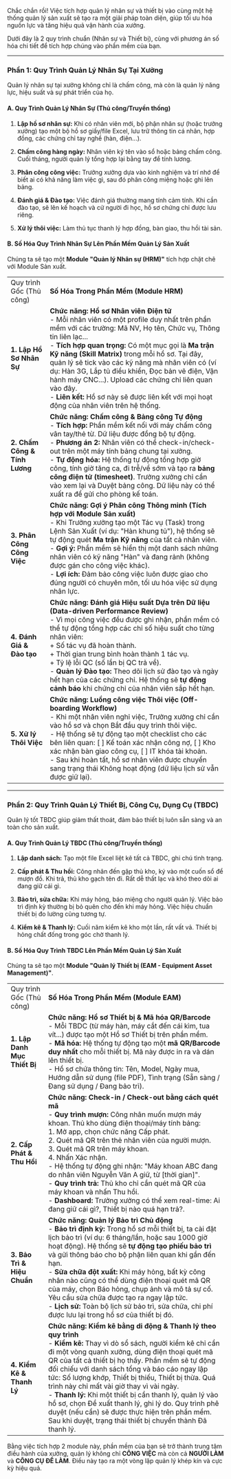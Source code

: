 Chắc chắn rồi! Việc tích hợp quản lý nhân sự và thiết bị vào cùng một hệ thống quản lý sản xuất sẽ tạo ra một giải pháp toàn diện, giúp tối ưu hóa nguồn lực và tăng hiệu quả vận hành của xưởng.

Dưới đây là 2 quy trình chuẩn (Nhân sự và Thiết bị), cùng với phương án số hóa chi tiết để tích hợp chúng vào phần mềm của bạn.

---

### **Phần 1: Quy Trình Quản Lý Nhân Sự Tại Xưởng**

Quản lý nhân sự tại xưởng không chỉ là chấm công, mà còn là quản lý năng lực, hiệu suất và sự phát triển của họ.

#### **A. Quy Trình Quản Lý Nhân Sự (Thủ công/Truyền thống)**

1. **Lập hồ sơ nhân sự:** Khi có nhân viên mới, bộ phận nhân sự (hoặc trưởng xưởng) tạo một bộ hồ sơ giấy/file Excel, lưu trữ thông tin cá nhân, hợp đồng, các chứng chỉ tay nghề (hàn, điện...).
    
2. **Chấm công hàng ngày:** Nhân viên ký tên vào sổ hoặc bảng chấm công. Cuối tháng, người quản lý tổng hợp lại bằng tay để tính lương.
    
3. **Phân công công việc:** Trưởng xưởng dựa vào kinh nghiệm và trí nhớ để biết ai có khả năng làm việc gì, sau đó phân công miệng hoặc ghi lên bảng.
    
4. **Đánh giá & Đào tạo:** Việc đánh giá thường mang tính cảm tính. Khi cần đào tạo, sẽ lên kế hoạch và cử người đi học, hồ sơ chứng chỉ được lưu riêng.
    
5. **Xử lý thôi việc:** Làm thủ tục thanh lý hợp đồng, bàn giao, thu hồi tài sản.
    

#### **B. Số Hóa Quy Trình Nhân Sự Lên Phần Mềm Quản Lý Sản Xuất**

Chúng ta sẽ tạo một **Module "Quản lý Nhân sự (HRM)"** tích hợp chặt chẽ với Module Sản xuất.

|                               |                                                                                                                                                                                                                                                                                                                                                                                                                                                                                                                                              |
| ----------------------------- | -------------------------------------------------------------------------------------------------------------------------------------------------------------------------------------------------------------------------------------------------------------------------------------------------------------------------------------------------------------------------------------------------------------------------------------------------------------------------------------------------------------------------------------------- |
| Quy trình Gốc (Thủ công)      | **Số Hóa Trong Phần Mềm (Module HRM)**                                                                                                                                                                                                                                                                                                                                                                                                                                                                                                       |
| **1. Lập Hồ Sơ Nhân Sự**      | **Chức năng: Hồ sơ Nhân viên Điện tử**<br/>- Mỗi nhân viên có một profile duy nhất trên phần mềm với các trường: Mã NV, Họ tên, Chức vụ, Thông tin liên lạc...<br/>- **Tích hợp quan trọng:** Có một mục gọi là **Ma trận Kỹ năng (Skill Matrix)** trong mỗi hồ sơ. Tại đây, quản lý sẽ tick vào các kỹ năng mà nhân viên có (ví dụ: Hàn 3G, Lắp tủ điều khiển, Đọc bản vẽ điện, Vận hành máy CNC...). Upload các chứng chỉ liên quan vào đây.<br/>- **Liên kết:** Hồ sơ này sẽ được liên kết với mọi hoạt động của nhân viên trên hệ thống. |
| **2. Chấm Công & Tính Lương** | **Chức năng: Chấm công & Bảng công Tự động**<br/>- **Tích hợp:** Phần mềm kết nối với máy chấm công vân tay/thẻ từ. Dữ liệu được đồng bộ tự động.<br/>- **Phương án 2:** Nhân viên có thể check-in/check-out trên một máy tính bảng chung tại xưởng.<br/>- **Tự động hóa:** Hệ thống tự động tổng hợp giờ công, tính giờ tăng ca, đi trễ/về sớm và tạo ra **bảng công điện tử (timesheet)**. Trưởng xưởng chỉ cần vào xem lại và Duyệt bảng công. Dữ liệu này có thể xuất ra để gửi cho phòng kế toán.                                       |
| **3. Phân Công Công Việc**    | **Chức năng: Gợi ý Phân công Thông minh (Tích hợp với Module Sản xuất)**<br/>- Khi Trưởng xưởng tạo một Tác vụ (Task) trong Lệnh Sản Xuất (ví dụ: "Hàn khung tủ"), hệ thống sẽ tự động quét **Ma trận Kỹ năng** của tất cả nhân viên.<br/>- **Gợi ý:** Phần mềm sẽ hiển thị một danh sách những nhân viên có kỹ năng "Hàn" và đang rảnh (không được gán cho công việc khác).<br/>- **Lợi ích:** Đảm bảo công việc luôn được giao cho đúng người có chuyên môn, tối ưu hóa việc sử dụng nhân lực.                                             |
| **4. Đánh Giá & Đào tạo**     | **Chức năng: Đánh giá Hiệu suất Dựa trên Dữ liệu (Data-driven Performance Review)**<br/>- Vì mọi công việc đều được ghi nhận, phần mềm có thể tự động tổng hợp các chỉ số hiệu suất cho từng nhân viên:<br/> + Số tác vụ đã hoàn thành.<br/> + Thời gian trung bình hoàn thành 1 tác vụ.<br/> + Tỷ lệ lỗi QC (số lần bị QC trả về).<br/>- **Quản lý Đào tạo:** Theo dõi lịch sử đào tạo và ngày hết hạn của các chứng chỉ. Hệ thống sẽ **tự động cảnh báo** khi chứng chỉ của nhân viên sắp hết hạn.                                         |
| **5. Xử lý Thôi Việc**        | **Chức năng: Luồng công việc Thôi việc (Off-boarding Workflow)**<br/>- Khi một nhân viên nghỉ việc, Trưởng xưởng chỉ cần vào hồ sơ và chọn Bắt đầu quy trình thôi việc.<br/>- Hệ thống sẽ tự động tạo một checklist cho các bên liên quan: [ ] Kế toán xác nhận công nợ, [ ] Kho xác nhận bàn giao công cụ, [ ] IT khóa tài khoản.<br/>- Sau khi hoàn tất, hồ sơ nhân viên được chuyển sang trạng thái Không hoạt động (dữ liệu lịch sử vẫn được giữ lại).                                                                                   |

---

### **Phần 2: Quy Trình Quản Lý Thiết Bị, Công Cụ, Dụng Cụ (TBDC)**

Quản lý tốt TBDC giúp giảm thất thoát, đảm bảo thiết bị luôn sẵn sàng và an toàn cho sản xuất.

#### **A. Quy Trình Quản Lý TBDC (Thủ công/Truyền thống)**

1. **Lập danh sách:** Tạo một file Excel liệt kê tất cả TBDC, ghi chú tình trạng.
    
2. **Cấp phát & Thu hồi:** Công nhân đến gặp thủ kho, ký vào một cuốn sổ để mượn đồ. Khi trả, thủ kho gạch tên đi. Rất dễ thất lạc và khó theo dõi ai đang giữ cái gì.
    
3. **Bảo trì, sửa chữa:** Khi máy hỏng, báo miệng cho người quản lý. Việc bảo trì định kỳ thường bị bỏ quên cho đến khi máy hỏng. Việc hiệu chuẩn thiết bị đo lường cũng tương tự.
    
4. **Kiểm kê & Thanh lý:** Cuối năm kiểm kê kho một lần, rất vất vả. Thiết bị hỏng chất đống trong góc chờ thanh lý.
    

#### **B. Số Hóa Quy Trình TBDC Lên Phần Mềm Quản Lý Sản Xuất**

Chúng ta sẽ tạo một **Module "Quản lý Thiết bị (EAM - Equipment Asset Management)"**.

|                              |                                                                                                                                                                                                                                                                                                                                                                                                                                                                                                                                                                                                                         |
| ---------------------------- | ----------------------------------------------------------------------------------------------------------------------------------------------------------------------------------------------------------------------------------------------------------------------------------------------------------------------------------------------------------------------------------------------------------------------------------------------------------------------------------------------------------------------------------------------------------------------------------------------------------------------- |
| Quy trình Gốc (Thủ công)     | **Số Hóa Trong Phần Mềm (Module EAM)**                                                                                                                                                                                                                                                                                                                                                                                                                                                                                                                                                                                  |
| **1. Lập Danh Mục Thiết Bị** | **Chức năng: Hồ sơ Thiết bị & Mã hóa QR/Barcode**<br/>- Mỗi TBDC (từ máy hàn, máy cắt đến cái kìm, tua vít...) được tạo một Hồ sơ Thiết bị trên phần mềm.<br/>- **Mã hóa:** Hệ thống tự động tạo một **mã QR/Barcode duy nhất** cho mỗi thiết bị. Mã này được in ra và dán lên thiết bị.<br/>- Hồ sơ chứa thông tin: Tên, Model, Ngày mua, Hướng dẫn sử dụng (file PDF), Tình trạng (Sẵn sàng / Đang sử dụng / Đang bảo trì).                                                                                                                                                                                           |
| **2. Cấp Phát & Thu Hồi**    | **Chức năng: Check-in / Check-out bằng cách quét mã**<br/>- **Quy trình mượn:** Công nhân muốn mượn máy khoan. Thủ kho dùng điện thoại/máy tính bảng:<br/> 1. Mở app, chọn chức năng Cấp phát.<br/> 2. Quét mã QR trên thẻ nhân viên của người mượn.<br/> 3. Quét mã QR trên máy khoan.<br/> 4. Nhấn Xác nhận.<br/>- Hệ thống tự động ghi nhận: "Máy khoan ABC đang do nhân viên Nguyễn Văn A giữ, từ [thời gian]".<br/>- **Quy trình trả:** Thủ kho chỉ cần quét mã QR của máy khoan và nhấn Thu hồi.<br/>- **Dashboard:** Trưởng xưởng có thể xem real-time: Ai đang giữ cái gì?, Thiết bị nào quá hạn trả?.          |
| **3. Bảo Trì & Hiệu Chuẩn**  | **Chức năng: Quản lý Bảo trì Chủ động**<br/>- **Bảo trì định kỳ:** Trong hồ sơ mỗi thiết bị, ta cài đặt lịch bảo trì (ví dụ: 6 tháng/lần, hoặc sau 1000 giờ hoạt động). Hệ thống sẽ **tự động tạo phiếu bảo trì** và gửi thông báo cho bộ phận liên quan khi gần đến hạn.<br/>- **Sửa chữa đột xuất:** Khi máy hỏng, bất kỳ công nhân nào cũng có thể dùng điện thoại quét mã QR của máy, chọn Báo hỏng, chụp ảnh và mô tả sự cố. Yêu cầu sửa chữa được tạo ra ngay lập tức.<br/>- **Lịch sử:** Toàn bộ lịch sử bảo trì, sửa chữa, chi phí được lưu lại trong hồ sơ của thiết bị đó.                                    |
| **4. Kiểm Kê & Thanh Lý**    | **Chức năng: Kiểm kê bằng di động & Thanh lý theo quy trình**<br/>- **Kiểm kê:** Thay vì dò sổ sách, người kiểm kê chỉ cần đi một vòng quanh xưởng, dùng điện thoại quét mã QR của tất cả thiết bị họ thấy. Phần mềm sẽ tự động đối chiếu với danh sách tổng và báo cáo ngay lập tức: Số lượng khớp, Thiết bị thiếu, Thiết bị thừa. Quá trình này chỉ mất vài giờ thay vì vài ngày.<br/>- **Thanh lý:** Khi một thiết bị cần thanh lý, quản lý vào hồ sơ, chọn Đề xuất thanh lý, ghi lý do. Quy trình phê duyệt (nếu cần) sẽ được thực hiện trên phần mềm. Sau khi duyệt, trạng thái thiết bị chuyển thành Đã thanh lý. |

Bằng việc tích hợp 2 module này, phần mềm của bạn sẽ trở thành trung tâm điều hành của xưởng, quản lý không chỉ **CÔNG VIỆC** mà còn cả **NGƯỜI LÀM** và **CÔNG CỤ ĐỂ LÀM**. Điều này tạo ra một vòng lặp quản lý khép kín và cực kỳ hiệu quả.